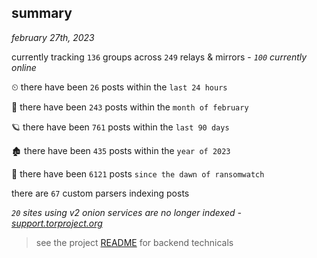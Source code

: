 
## summary
_february 27th, 2023_

currently tracking `136` groups across `249` relays & mirrors - _`100` currently online_

⏲ there have been `26` posts within the `last 24 hours`

🦈 there have been `243` posts within the `month of february`

🪐 there have been `761` posts within the `last 90 days`

🏚 there have been `435` posts within the `year of 2023`

🦕 there have been `6121` posts `since the dawn of ransomwatch`

there are `67` custom parsers indexing posts

_`20` sites using v2 onion services are no longer indexed - [support.torproject.org](https://support.torproject.org/onionservices/v2-deprecation/)_

> see the project [README](https://github.com/joshhighet/ransomwatch#ransomwatch--) for backend technicals
